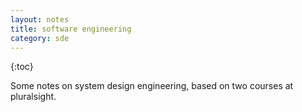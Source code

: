 ```yaml
---
layout: notes
title: software engineering
category: sde
---
```


{:toc}

Some notes on system design engineering, based on two courses at pluralsight.
